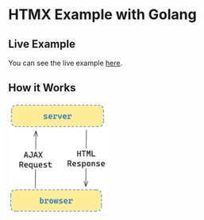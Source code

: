 # HTMX Example with Golang

## Live Example
You can see the live example [here](https://htmx-test-muhwyndham.fly.dev/).

## How it Works
<img src="./server_browser.png" width="200">
